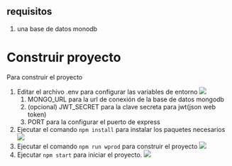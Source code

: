 ## requisitos
1. una base de datos monodb
# Construir proyecto
Para construir el proyecto
1.  Editar el archivo .env para configurar las variables de entorno
![](https://i.imgur.com/T7LYDnw.png)
    1. MONGO_URL para la url de conexión de la base de datos mongodb
    2. (opcional) JWT_SECRET para la clave secreta para jwt(json web token)
    3. PORT para la configurar el puerto de express
3. Ejecutar el comando `npm install` para instalar los paquetes necesarios
![](https://i.imgur.com/HJouHDL.png)
4. Ejecutar el comando  `npm run wprod` para construir el proyecto
![](https://i.imgur.com/TLxeMaO.png)
5. Ejecutar `npm start` para iniciar el proyecto.
![](https://i.imgur.com/mtSySCm.png)